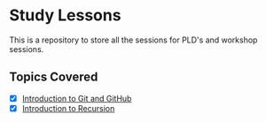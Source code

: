 # Study Lessons

This is a repository to store all the sessions for PLD's and workshop sessions.

## Topics Covered

- [x] [Introduction to Git and GitHub](./git-github)
- [x] [Introduction to Recursion](./recursion)
